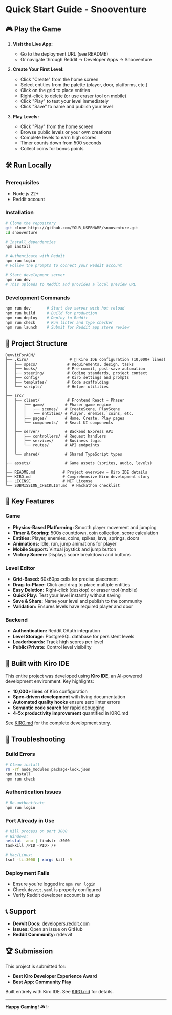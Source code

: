 # Quick Start Guide - Snooventure

## 🎮 Play the Game

1. **Visit the Live App:**
   - Go to the deployment URL (see README)
   - Or navigate through Reddit → Developer Apps → Snooventure

2. **Create Your First Level:**
   - Click "Create" from the home screen
   - Select entities from the palette (player, door, platforms, etc.)
   - Click on the grid to place entities
   - Right-click to delete (or use eraser tool on mobile)
   - Click "Play" to test your level immediately
   - Click "Save" to name and publish your level

3. **Play Levels:**
   - Click "Play" from the home screen
   - Browse public levels or your own creations
   - Complete levels to earn high scores
   - Timer counts down from 500 seconds
   - Collect coins for bonus points

## 🛠️ Run Locally

### Prerequisites
- Node.js 22+
- Reddit account

### Installation

```bash
# Clone the repository
git clone https://github.com/YOUR_USERNAME/snooventure.git
cd snooventure

# Install dependencies
npm install

# Authenticate with Reddit
npm run login
# Follow the prompts to connect your Reddit account

# Start development server
npm run dev
# This uploads to Reddit and provides a local preview URL
```

### Development Commands

```bash
npm run dev       # Start dev server with hot reload
npm run build     # Build for production
npm run deploy    # Deploy to Reddit
npm run check     # Run linter and type checker
npm run launch    # Submit for Reddit app store review
```

## 📁 Project Structure

```
DevvitForACM/
├── .kiro/                  # 🤖 Kiro IDE configuration (10,000+ lines)
│   ├── specs/             # Requirements, design, tasks
│   ├── hooks/             # Pre-commit, post-save automation
│   ├── steering/          # Coding standards, project context
│   ├── config/            # Kiro settings and prompts
│   ├── templates/         # Code scaffolding
│   └── scripts/           # Helper utilities
│
├── src/
│   ├── client/            # Frontend React + Phaser
│   │   ├── game/         # Phaser game engine
│   │   │   ├── scenes/   # CreateScene, PlayScene
│   │   │   └── entities/ # Player, enemies, coins, etc.
│   │   ├── pages/        # Home, Create, Play pages
│   │   └── components/   # React UI components
│   │
│   ├── server/           # Backend Express API
│   │   ├── controllers/  # Request handlers
│   │   ├── services/     # Business logic
│   │   └── routes/       # API endpoints
│   │
│   └── shared/           # Shared TypeScript types
│
├── assets/               # Game assets (sprites, audio, levels)
│
├── README.md            # Project overview + Kiro IDE details
├── KIRO.md              # Comprehensive Kiro development story
├── LICENSE              # MIT License
└── SUBMISSION_CHECKLIST.md  # Hackathon checklist
```

## 🎯 Key Features

### Game
- **Physics-Based Platforming:** Smooth player movement and jumping
- **Timer & Scoring:** 500s countdown, coin collection, score calculation
- **Entities:** Player, enemies, coins, spikes, lava, springs, doors
- **Animations:** Idle, run, jump animations for player
- **Mobile Support:** Virtual joystick and jump button
- **Victory Screen:** Displays score breakdown and buttons

### Level Editor
- **Grid-Based:** 60x60px cells for precise placement
- **Drag-to-Place:** Click and drag to place multiple entities
- **Easy Deletion:** Right-click (desktop) or eraser tool (mobile)
- **Quick Play:** Test your level instantly without saving
- **Save & Share:** Name your level and publish to the community
- **Validation:** Ensures levels have required player and door

### Backend
- **Authentication:** Reddit OAuth integration
- **Level Storage:** PostgreSQL database for persistent levels
- **Leaderboards:** Track high scores per level
- **Public/Private:** Control level visibility

## 🤖 Built with Kiro IDE

This entire project was developed using **Kiro IDE**, an AI-powered development environment. Key highlights:

- **10,000+ lines** of Kiro configuration
- **Spec-driven development** with living documentation
- **Automated quality hooks** ensure zero linter errors
- **Semantic code search** for rapid debugging
- **4-5x productivity improvement** quantified in KIRO.md

See [KIRO.md](./KIRO.md) for the complete development story.

## 🐛 Troubleshooting

### Build Errors
```bash
# Clean install
rm -rf node_modules package-lock.json
npm install
npm run check
```

### Authentication Issues
```bash
# Re-authenticate
npm run login
```

### Port Already in Use
```bash
# Kill process on port 3000
# Windows:
netstat -ano | findstr :3000
taskkill /PID <PID> /F

# Mac/Linux:
lsof -ti:3000 | xargs kill -9
```

### Deployment Fails
- Ensure you're logged in: `npm run login`
- Check `devvit.yaml` is properly configured
- Verify Reddit developer account is set up

## 📞 Support

- **Devvit Docs:** [developers.reddit.com](https://developers.reddit.com/)
- **Issues:** Open an issue on GitHub
- **Reddit Community:** r/devvit

## 🏆 Submission

This project is submitted for:
- **Best Kiro Developer Experience Award**
- **Best App: Community Play**

Built entirely with Kiro IDE. See [KIRO.md](./KIRO.md) for details.

---

**Happy Gaming!** 🎮✨


